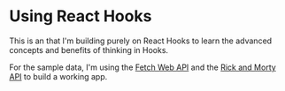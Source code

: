 # Using React Hooks

This is an that I'm building purely on React Hooks to learn the advanced concepts and benefits of thinking in Hooks.

For the sample data, I'm using the [Fetch Web API](https://developer.mozilla.org/en-US/docs/Web/API/Fetch_API) and the [Rick and Morty API](https://rickandmortyapi.com/api/) to build a working app.
